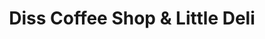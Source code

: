 ---
title: "Diss Coffee Shop & Little Deli"
url: /diss/diss-coffee-shop-und-little-deli/
shop: Feinkost
---